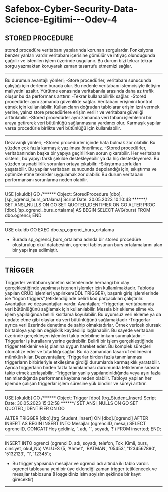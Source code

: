# Safebox-Cyber-Security-Data-Science-Egitimi---Odev-4
STORED PROCEDURE
-----------------

stored procedüre veritabanı yapılarında korunan sorgulardır. Fonksiyona benzer yanları vardır
veritabanı içerisine gömülür ve ihtiyaç olunduğunda çağrılır ve istenilen işlem üzerinde 
uygulanır. Bu durum bizi tekrar tekrar sorgu yazmaktan koruyarak
zaman tasarrufu etmemizi sağlar.

---------------------------------------------------------- 

Bu durumun avantajlı yönleri;
-Store procedürler, veritabanı sunucunda çalıştığı için derleme burada olur. Bu nedenle
veritabanı istemcisiyle iletişim maliyetini azaltır. Yürütme esnasında veritabanıla arasında
daha az trafik oluşur bu da performans arttırır.
-Tekrar kullanabilirlik sağlar.
-Stored procedürler aynı zamanda güvenlikte sağlar. Veritabanı erişimini kontrol etmek için
kullanılabilir. Kullanıcların doğrudan tablolarar erişim izni vermek yerine, yalnız store
precedürlere erişim verilir ve veritabanı güveliği arttırılabilir.
-Stored procedürler aynı zamanda veri tabanı işlemlerini bir araya getirerek veri bütünlüğü
sağlanmasına yardımcı olur. Karmaşık yapılar varsa procedürle birlikte veri bütünlüğü için
kullanılabilir.

-----------------------------------------------------------

Dezavanjlı yönleri;
-Stored procedürler içinde hata bulmak zor olabilir. Bu yüzden çok fazla karmaşık yazılması
önerilmez.
-Stored procedürler, veritabanından başka bir yapıya geçirilirken sorun çıkarabilir. Her
veritabanı sistemi, bu yapıyı farklı şekilde destekleyebilir ya da hiç destekleyemez. Bu
yüzden taşınabilirlik sorunları ortaya çıkabilir.
-Sıkıştırma zorlukları yaşatabilir. Bu yapılar veritabanı sunucunda depolandığı için, sıkıştırma
ve optimize etme teknikler uygulamak zor olabilir. Bu durum veritabanı performansını sorunlarına neden olabilir.

--------------------------------------------------------------

USE [okuldb]
GO
/****** Object:  StoredProcedure [dbo].[sp_ogrenci_burs_ortalama]    Script Date: 30.05.2023 10:10:43 ******/  
SET ANSI_NULLS ON
GO
SET QUOTED_IDENTIFIER ON
GO
ALTER PROC [dbo].[sp_ogrenci_burs_ortalama]
AS
BEGIN
 SELECT AVG(burs) FROM dbo.ogrenci;
END

------------------------------------------------

USE okuldb
GO
EXEC dbo.sp_ogrenci_burs_ortalama
* Burada sp_ogrenci_burs_ortalama adında bir stored procedüre oluşturulup okul databesinin, ogrenci tablosunun burs ortalamalarını alan bir yapı inşa edilmiştir.

------------------------------------------------------------------------------------------------
TRİGGER
---------------------------------------------------------------------------------------------

Triggerler veritabanı yönetim sistemlerinde herhangi bir olay gerçekleştiğinde yapılması
istenen işlemler için kullanılmaktadır. Tabloda yapılan CRUD işlemleri yapılırken(DDL TRİGGER),
başarılı giriş işlemlerinde ise "logon triggers",tetiklendiğinde belirli kod parçacıkları çalıştırılır. Avantajları ve dezavantajları vardır.
Avantajları;
-Triggerlar, veritabanında veri bütünlüğünü sağlamak için kullanılabilir. Mesela bir ekleme
silme vb. işlem yapıldığında belirli kısıtlama koyulabilir. Bu uyumsuz veri ekleme 
ya da update etme  gibi olaylar da veri bütünlüğünü sağlamaktadır
-Triggerlar ayrıca veri üzerinde denetime de sahip olmaktadırlar. Örnek vericek olursak
bir tabloya yapılan değişiklik kaydedilip loglanabilir. Bu sayede veritabanı üzerinde gerçekleşen
işlemleri takip edebilme imkanı sunmaktadır.
-Triggerlar iş kurallarını yerine getirebilir. Belirli bir işlem gerçekleştiğinde trigger
tetiklenir ve iş planına uygun hareket eder. Bu komplek süreçleri otomatize eder ve tutarlılığı
sağlar. Bu da zamandan tasarruf edilmesini mümkün kılar.
Dezavantajları;
-Triggerlar birden fazla tanımlanması triggerların birbirleriyle etkileşime
girdiği durumlarda karmaşıklık yaratabilir. Ayrıca triggerların birden fazla tanımlanması
durumunda tetiklenme sırasını takip etmek zorlaşabilir.
-Triggerlar yanlış yapılandırıldığında veya aşırı fazla tanımlandığında performans kaybına
neden olabilir. Tabloya yapılan her işlemde çalışan triggerlar işlem süresine yük bindirir 
ve süreyi arttırır.

-----------------------------------------------------------------------------------------------

USE [okuldb]
GO
/****** Object:  Trigger [dbo].[trg_Student_Insert]    Script Date: 30.05.2023 15:32:58 ******/
SET ANSI_NULLS ON
GO
SET QUOTED_IDENTIFIER ON
GO

ALTER TRIGGER [dbo].[trg_Student_Insert]
ON [dbo].[ogrenci]
AFTER INSERT
AS
BEGIN
    INSERT INTO Mesajlar (ogrenciID, mesaj)
    SELECT ogrenciID, CONCAT('Hoş geldiniz, ', adı, ' ', soyadı, '!') FROM inserted;
END;

---------------------------------------------------------------------------

INSERT INTO ogrenci (ogrenciID, adı, soyadı, telefon, Tck_Kimli, burs, cinsiyet, okul_No)
VALUES (5, 'Ahmet', 'BATMAN', '05453', '1234567890', '5132123', '1', '12345'); 

* Bu trigger yapısında mesajlar ve ogrenci adı altında iki tablo vardır. ogrenci tablosuna yeni bir üye eklendiği zaman trigger
tetiklenecek ve mesajlar tablosuna  (Hoşgeldiniz isim soyisim şeklinde bir kayıt girecektir)

--------------------------------------------------------------------------------------
